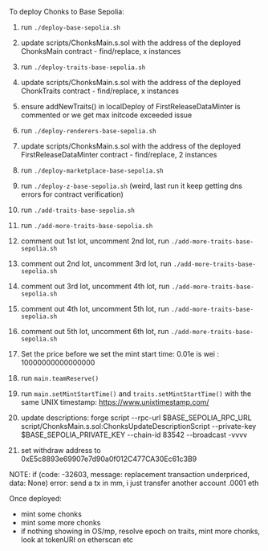To deploy Chonks to Base Sepolia:

1. run `./deploy-base-sepolia.sh`
2. update scripts/ChonksMain.s.sol with the address of the deployed ChonksMain contract - find/replace, x instances
3. run `./deploy-traits-base-sepolia.sh`
4. update scripts/ChonksMain.s.sol with the address of the deployed ChonkTraits contract - find/replace, x instances
5. ensure addNewTraits() in localDeploy of FirstReleaseDataMinter is commented or we get max initcode exceeded issue


6. run `./deploy-renderers-base-sepolia.sh`
7. update scripts/ChonksMain.s.sol with the address of the deployed FirstReleaseDataMinter contract - find/replace, 2 instances

8. run `./deploy-marketplace-base-sepolia.sh`

9. run `./deploy-z-base-sepolia.sh` (weird, last run it keep getting dns errors for contract verification)

10. run `./add-traits-base-sepolia.sh`

11. run `./add-more-traits-base-sepolia.sh`
12. comment out 1st lot, uncomment 2nd lot, run `./add-more-traits-base-sepolia.sh`
13. comment out 2nd lot, uncomment 3rd lot, run `./add-more-traits-base-sepolia.sh`
13. comment out 3rd lot, uncomment 4th lot, run `./add-more-traits-base-sepolia.sh`
13. comment out 4th lot, uncomment 5th lot, run `./add-more-traits-base-sepolia.sh`
14. comment out 5th lot, uncomment 6th lot, run `./add-more-traits-base-sepolia.sh`

15. Set the price before we set the mint start time: 0.01e is wei : 10000000000000000
16. run `main.teamReserve()`

17. run `main.setMintStartTime()` and `traits.setMintStartTime()` with the same UNIX timestamp: https://www.unixtimestamp.com/

18. update descriptions:
    forge script --rpc-url $BASE_SEPOLIA_RPC_URL script/ChonksMain.s.sol:ChonksUpdateDescriptionScript --private-key $BASE_SEPOLIA_PRIVATE_KEY --chain-id 83542 --broadcast -vvvv


19. set withdraw address to 0xE5c8893e69907e7d90a0f012C477CA30Ec61c3B9


NOTE: if (code: -32603, message: replacement transaction underpriced, data: None) error: send a tx in mm, i just transfer another account .0001 eth

Once deployed:
- mint some chonks
- mint some more chonks
- if nothing showing in OS/mp, resolve epoch on traits, mint more chonks, look at tokenURI on etherscan etc
